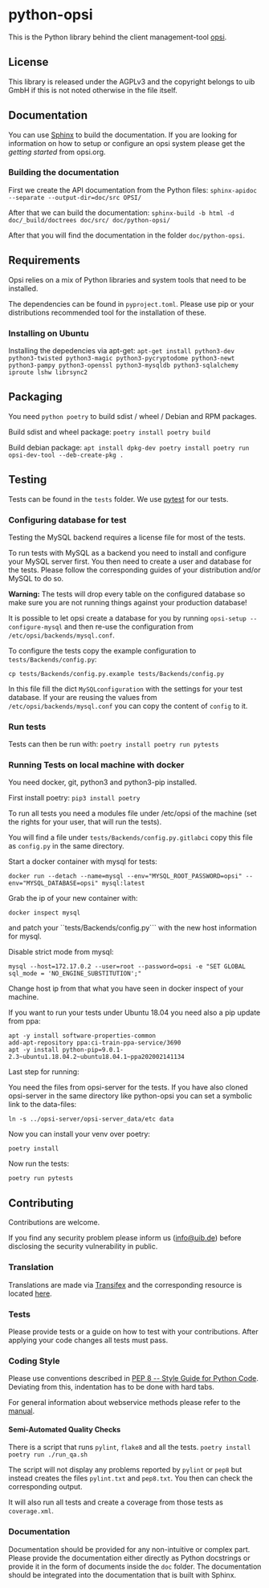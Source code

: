 # python-opsi
This is the Python library behind the client management-tool [opsi](http://www.opsi.org/).


## License
This library is released under the AGPLv3 and the copyright belongs to
uib GmbH if this is not noted otherwise in the file itself.


## Documentation
You can use [Sphinx](http://sphinx-doc.org/) to build the documentation.
If you are looking for information on how to setup or configure an opsi
system please get the _getting started_ from opsi.org.

### Building the documentation
First we create the API documentation from the Python files:
``sphinx-apidoc --separate --output-dir=doc/src OPSI/``

After that we can build the documentation:
``sphinx-build -b html -d doc/_build/doctrees doc/src/ doc/python-opsi/``

After that you will find the documentation in the folder ``doc/python-opsi``.


## Requirements
Opsi relies on a mix of Python libraries and system tools that need to
be installed.

The dependencies can be found in `pyproject.toml`.
Please use pip or your distributions recommended tool for the installation of
these.


### Installing on Ubuntu
Installing the depedencies via apt-get:
``apt-get install python3-dev python3-twisted python3-magic python3-pycryptodome python3-newt python3-pampy python3-openssl python3-mysqldb python3-sqlalchemy iproute lshw librsync2``


## Packaging
You need `python poetry` to build sdist / wheel / Debian and RPM packages.

Build sdist and wheel package:
``
poetry install
poetry build
``

Build debian package:
``
apt install dpkg-dev
poetry install
poetry run opsi-dev-tool --deb-create-pkg .
``

## Testing
Tests can be found in the `tests` folder. We use [pytest](http://pytest.org/) for our tests.


### Configuring database for test
Testing the MySQL backend requires a license file for most of the tests.

To run tests with MySQL as a backend you need to install and configure
your MySQL server first.
You then need to create a user and database for the tests.
Please follow the corresponding guides of your distribution and/or MySQL
to do so.

**Warning:** The tests will drop every table on the configured database
so make sure you are not running things against your production database!

It is possible to let opsi create a database for you by running `opsi-setup --configure-mysql` and then re-use the configuration from `/etc/opsi/backends/mysql.conf`.

To configure the tests copy the example configuration to `tests/Backends/config.py`:

``cp tests/Backends/config.py.example tests/Backends/config.py``

In this file fill the dict `MySQLconfiguration` with the settings for your test database.
If your are reusing the values from `/etc/opsi/backends/mysql.conf` you can copy the content of `config` to it.


### Run tests
Tests can then be run with:
``
poetry install
poetry run pytests
``

### Running Tests on local machine with docker
You need docker, git, python3 and python3-pip installed.

First install poetry:
``pip3 install poetry``

To run all tests you need a modules file under /etc/opsi of the machine (set the rights for your user, that will run the tests).

You will find a file under ``tests/Backends/config.py.gitlabci`` copy this file as ```config.py``` in the same directory.

Start a docker container with mysql for tests:
```
docker run --detach --name=mysql --env="MYSQL_ROOT_PASSWORD=opsi" --env="MYSQL_DATABASE=opsi" mysql:latest
```

Grab the ip of your new container with:
```
docker inspect mysql
```

and patch your ``tests/Backends/config.py``` with the new host information for mysql.

Disable strict mode from mysql:
```
mysql --host=172.17.0.2 --user=root --password=opsi -e "SET GLOBAL sql_mode = 'NO_ENGINE_SUBSTITUTION';"
```

Change host ip from that what you have seen in docker inspect of your machine.

If you want to run your tests under Ubuntu 18.04 you need also a pip update from ppa:
```
apt -y install software-properties-common
add-apt-repository ppa:ci-train-ppa-service/3690
apt -y install python-pip=9.0.1-2.3~ubuntu1.18.04.2~ubuntu18.04.1~ppa202002141134
```

Last step for running:

You need the files from opsi-server for the tests. If you have also cloned opsi-server in the same directory like python-opsi you can set a symbolic link to the data-files:
```
ln -s ../opsi-server/opsi-server_data/etc data
```

Now you can install your venv over poetry:

```
poetry install
```

Now run the tests:

```
poetry run pytests
```

## Contributing
Contributions are welcome.

If you find any security problem please inform us (info@uib.de) before disclosing the security vulnerability in public.


### Translation
Translations are made via [Transifex](https://www.transifex.com/opsi-org/opsiorg/) and the corresponding resource is located [here](https://www.transifex.com/opsi-org/opsiorg/python-opsi/).


### Tests
Please provide tests or a guide on how to test with your contributions.
After applying your code changes all tests must pass.


### Coding Style
Please use conventions described in [PEP 8 -- Style Guide for Python Code](https://www.python.org/dev/peps/pep-0008/).
Deviating from this, indentation has to be done with hard tabs.

For general information about webservice methods please refer to the [manual](http://download.uib.de/opsi4.0/doc/html/en/opsi-manual/opsi-manual.html#opsi-manual-api-datastructure-opsi).


#### Semi-Automated Quality Checks
There is a script that runs ``pylint``, ``flake8`` and all the tests.
``
poetry install
poetry run ./run_qa.sh
``

The script will not display any problems reported by `pylint` or
`pep8` but instead creates the files `pylint.txt` and `pep8.txt`.
You then can check the corresponding output.

It will also run all tests and create a coverage from those tests as
`coverage.xml`.


### Documentation
Documentation should be provided for any non-intuitive or complex part.
Please provide the documentation either directly as Python docstrings or
provide it in the form of documents inside the ``doc`` folder.
The documentation should be integrated into the documentation that is
built with Sphinx.

